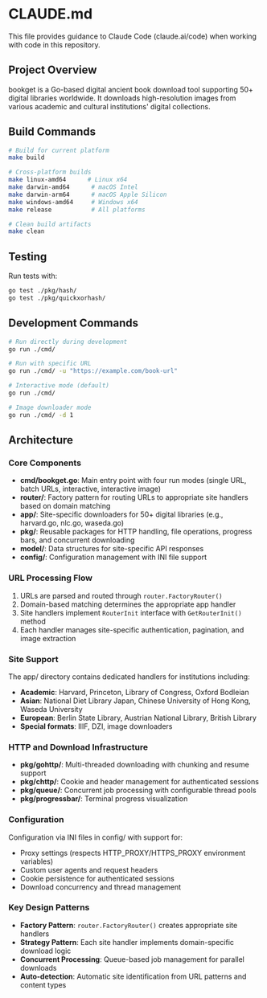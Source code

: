 # CLAUDE.md

This file provides guidance to Claude Code (claude.ai/code) when working with code in this repository.

## Project Overview

bookget is a Go-based digital ancient book download tool supporting 50+ digital libraries worldwide. It downloads high-resolution images from various academic and cultural institutions' digital collections.

## Build Commands

```bash
# Build for current platform
make build

# Cross-platform builds
make linux-amd64      # Linux x64
make darwin-amd64      # macOS Intel
make darwin-arm64      # macOS Apple Silicon
make windows-amd64     # Windows x64
make release           # All platforms

# Clean build artifacts
make clean
```

## Testing

Run tests with:
```bash
go test ./pkg/hash/
go test ./pkg/quickxorhash/
```

## Development Commands

```bash
# Run directly during development
go run ./cmd/

# Run with specific URL
go run ./cmd/ -u "https://example.com/book-url"

# Interactive mode (default)
go run ./cmd/

# Image downloader mode
go run ./cmd/ -d 1
```

## Architecture

### Core Components

- **cmd/bookget.go**: Main entry point with four run modes (single URL, batch URLs, interactive, interactive image)
- **router/**: Factory pattern for routing URLs to appropriate site handlers based on domain matching
- **app/**: Site-specific downloaders for 50+ digital libraries (e.g., harvard.go, nlc.go, waseda.go)
- **pkg/**: Reusable packages for HTTP handling, file operations, progress bars, and concurrent downloading
- **model/**: Data structures for site-specific API responses
- **config/**: Configuration management with INI file support

### URL Processing Flow

1. URLs are parsed and routed through `router.FactoryRouter()`
2. Domain-based matching determines the appropriate app handler
3. Site handlers implement `RouterInit` interface with `GetRouterInit()` method
4. Each handler manages site-specific authentication, pagination, and image extraction

### Site Support

The app/ directory contains dedicated handlers for institutions including:
- **Academic**: Harvard, Princeton, Library of Congress, Oxford Bodleian
- **Asian**: National Diet Library Japan, Chinese University of Hong Kong, Waseda University
- **European**: Berlin State Library, Austrian National Library, British Library
- **Special formats**: IIIF, DZI, image downloaders

### HTTP and Download Infrastructure

- **pkg/gohttp/**: Multi-threaded downloading with chunking and resume support
- **pkg/chttp/**: Cookie and header management for authenticated sessions
- **pkg/queue/**: Concurrent job processing with configurable thread pools
- **pkg/progressbar/**: Terminal progress visualization

### Configuration

Configuration via INI files in config/ with support for:
- Proxy settings (respects HTTP_PROXY/HTTPS_PROXY environment variables)
- Custom user agents and request headers
- Cookie persistence for authenticated sessions
- Download concurrency and thread management

### Key Design Patterns

- **Factory Pattern**: `router.FactoryRouter()` creates appropriate site handlers
- **Strategy Pattern**: Each site handler implements domain-specific download logic
- **Concurrent Processing**: Queue-based job management for parallel downloads
- **Auto-detection**: Automatic site identification from URL patterns and content types